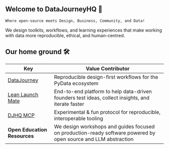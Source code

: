 ## Welcome to DataJourneyHQ 💚

`Where open-source meets Design, Business, Community, and Data!`

We design toolkits, workflows, and learning experiences that make working with data more reproducible, ethical, and human-centred.

## Our home ground 🛠️

| Key                                                         | Value                                                                                                         Contributor   |
| ----------------------------------------------------------- | --------------------------------------------------------------------------------------------------------------
| [DataJourney](https://github.com/DataJourneyHQ/DataJourney) | Reproducible design-first workflows for the PyData ecosystem                                                   | 
| [Lean Launch Mate](https://llmate.datajourneyhq.com/)       | End-to-end platform to help data-driven founders test ideas, collect insights, and iterate faster              | Sayantika Banik    |
| [DJHQ MCP](https://github.com/DataJourneyHQ/MCP)            | Experimental & fun protocol for reproducible, interoperable tooling                                     | 
| **Open Education Resources**                                | We design workshops and guides focused on production-ready software powered by open source and LLM abstraction |
